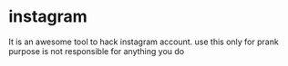 # instagram
It is an awesome tool to hack instagram account. use this only for prank purpose is not responsible for anything you do  
